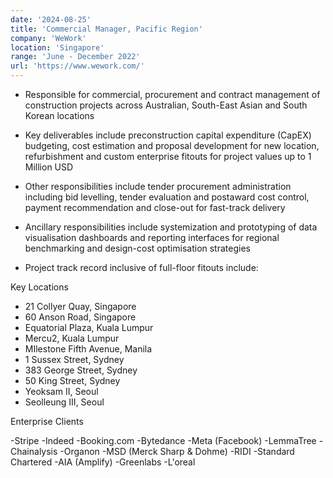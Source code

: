 ```yaml
---
date: '2024-08-25'
title: 'Commercial Manager, Pacific Region'
company: 'WeWork'
location: 'Singapore'
range: 'June - December 2022'
url: 'https://www.wework.com/'
---
```


- Responsible for commercial, procurement and contract management of construction projects across Australian, South-East Asian and South Korean locations
- Key deliverables include preconstruction capital expenditure (CapEX) budgeting, cost estimation and proposal development for new location, refurbishment and custom enterprise fitouts for project values up to 1 Million USD
- Other responsibilities include tender procurement administration including bid levelling, tender evaluation and postaward cost control, payment recommendation and close-out for fast-track delivery
- Ancillary responsibilities include systemization and prototyping of data visualisation dashboards and reporting interfaces for regional benchmarking and design-cost optimisation strategies

- Project track record inclusive of full-floor fitouts include:

Key Locations
<ul>
<li>21 Collyer Quay, Singapore</li>
<li>60 Anson Road, Singapore</li>
<li>Equatorial Plaza, Kuala Lumpur</li>
<li>Mercu2, Kuala Lumpur</li>
<li>MIlestone Fifth Avenue, Manila</li>
<li>1 Sussex Street, Sydney</li>
<li>383 George Street, Sydney</li>
<li>50 King Street, Sydney</li>
<li>Yeoksam II, Seoul</li>
<li>Seolleung III, Seoul</li>
</ul>

Enterprise Clients

-Stripe
-Indeed
-Booking.com
-Bytedance
-Meta (Facebook)
-LemmaTree
-Chainalysis
-Organon
-MSD (Merck Sharp & Dohme)
-RIDI
-Standard Chartered
-AIA (Amplify) 
-Greenlabs
-L'oreal
